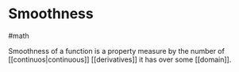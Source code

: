 # Smoothness
#math

Smoothness of a function is a property measure by the number of [[continuos|continuous]] [[derivatives]] it has over some [[domain]].